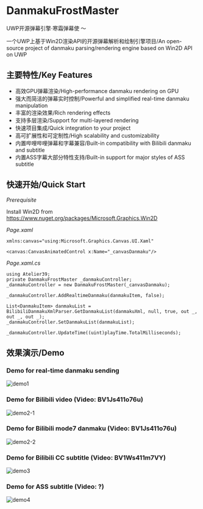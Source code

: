 # DanmakuFrostMaster
UWP开源弹幕引擎·寒霜弹幕使 ～

一个UWP上基于Win2D渲染API的开源弹幕解析和绘制引擎项目/An open-source project of danmaku parsing/rendering engine based on Win2D API on UWP

## 主要特性/Key Features
- 高效GPU弹幕渲染/High-performance danmaku rendering on GPU
- 强大而简洁的弹幕实时控制/Powerful and simplified real-time danmaku manipulation
- 丰富的渲染效果/Rich rendering effects
- 支持多层渲染/Support for multi-layered rendering
- 快速项目集成/Quick integration to your project
- 高可扩展性和可定制性/High scalability and customizability
- 内置哔哩哔哩弹幕和字幕兼容/Built-in compatibility with Bilibili danmaku and subtitle
- 内置ASS字幕大部分特性支持/Built-in support for major styles of ASS subtitle

## 快速开始/Quick Start
*Prerequisite*

Install Win2D from https://www.nuget.org/packages/Microsoft.Graphics.Win2D

*Page.xaml*

`xmlns:canvas="using:Microsoft.Graphics.Canvas.UI.Xaml"`

`<canvas:CanvasAnimatedControl x:Name="_canvasDanmaku"/>`

*Page.xaml.cs*

```
using Atelier39;
private DanmakuFrostMaster _danmakuController;
_danmakuController = new DanmakuFrostMaster(_canvasDanmaku);
```

`_danmakuController.AddRealtimeDanmaku(danmakuItem, false);`

```
List<DanmakuItem> danmakuList = BilibiliDanmakuXmlParser.GetDanmakuList(danmakuXml, null, true, out _, out _, out _);
_danmakuController.SetDanmakuList(danmakuList);
```

`_danmakuController.UpdateTime((uint)playTime.TotalMilliseconds);`

## 效果演示/Demo
### Demo for real-time danmaku sending
![demo1](https://github.com/cotaku/DanmakuFrostMaster/blob/main/DanmakuFrostMasterDemo/DemoScreenshots/demo1.png?raw=true)

### Demo for Bilibili video (Video: BV1Js411o76u)
![demo2-1](https://github.com/cotaku/DanmakuFrostMaster/blob/main/DanmakuFrostMasterDemo/DemoScreenshots/demo2-1.png?raw=true)
### Demo for Bilibili mode7 danmaku (Video: BV1Js411o76u)
![demo2-2](https://github.com/cotaku/DanmakuFrostMaster/blob/main/DanmakuFrostMasterDemo/DemoScreenshots/demo2-2.png?raw=true)

### Demo for Bilibili CC subtitle (Video: BV1Ws411m7VY)
![demo3](https://github.com/cotaku/DanmakuFrostMaster/blob/main/DanmakuFrostMasterDemo/DemoScreenshots/demo3.png?raw=true)

### Demo for ASS subtitle (Video: ?)
![demo4](https://github.com/cotaku/DanmakuFrostMaster/blob/main/DanmakuFrostMasterDemo/DemoScreenshots/demo4.png?raw=true)
